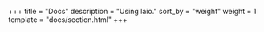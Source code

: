 +++
title = "Docs"
description = "Using laio."
sort_by = "weight"
weight = 1
template = "docs/section.html"
+++
